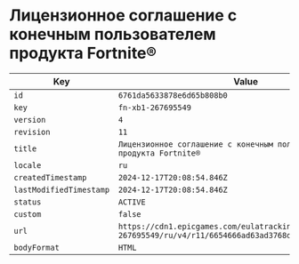 # Лицензионное соглашение с конечным пользователем продукта Fortnite®

| Key | Value |
| --- | ----- |
| `id` | `6761da5633878e6d65b808b0` |
| `key` | `fn-xb1-267695549` |
| `version` | `4` |
| `revision` | `11` |
| `title` | `Лицензионное соглашение с конечным пользователем продукта Fortnite®` |
| `locale` | `ru` |
| `createdTimestamp` | `2024-12-17T20:08:54.846Z` |
| `lastModifiedTimestamp` | `2024-12-17T20:08:54.846Z` |
| `status` | `ACTIVE` |
| `custom` | `false` |
| `url` | `https://cdn1.epicgames.com/eulatracking-download/fn-xb1-267695549/ru/v4/r11/6654666ad63ad3768defcc0f25987d49.pdf` |
| `bodyFormat` | `HTML` |
